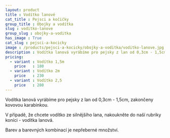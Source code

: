 ```yaml
---
layout: product
title : Vodítko lanové
cat_title : Pejsci a kočičky
group_title : Obojky a vodítka
slug : voditko-lanove
group_slug : obojky-a-voditka
has_image : True
cat_slug : pejsci-a-kocicky
image : /products/pejsci-a-kocicky/obojky-a-voditka/voditko-lanove.jpg
description : Vodítka lanová vyrábíme pro pejsky z lan od 0,3cm - 1,5cm, zakončeny kovovou karabinkou.
pricing:
  - variant : Vodítko 1,5m
    price   : 180
  - variant : Vodítko 2m
    price   : 230
  - variant : Vodítko 2,5
    price   : 280
---
```


Vodítka lanová vyrábíme pro pejsky z lan od 0,3cm - 1,5cm, zakončeny kovovou karabinkou.

V případě, že chcete vodítko ze silnějšího lana, nakoukněte do naší rubriky koníci - vodítka lanová.

Barev a barevných kombinací je nepřeberné množství.

